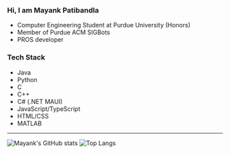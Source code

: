 ### Hi, I am Mayank Patibandla
- Computer Engineering Student at Purdue University (Honors)
- Member of Purdue ACM SIGBots
- PROS developer

### Tech Stack
- Java
- Python
- C
- C++
- C# (.NET MAUI)
- JavaScript/TypeScript
- HTML/CSS
- MATLAB

---

![Mayank's GitHub stats](https://github-readme-stats.vercel.app/api?username=mayankpatibandla&show_icons=true&theme=dark&rank_icon=github)
![Top Langs](https://github-readme-stats.vercel.app/api/top-langs/?username=mayankpatibandla&theme=dark&langs_count=20&layout=compact&size_weight=0.5&count_weight=0.5)
